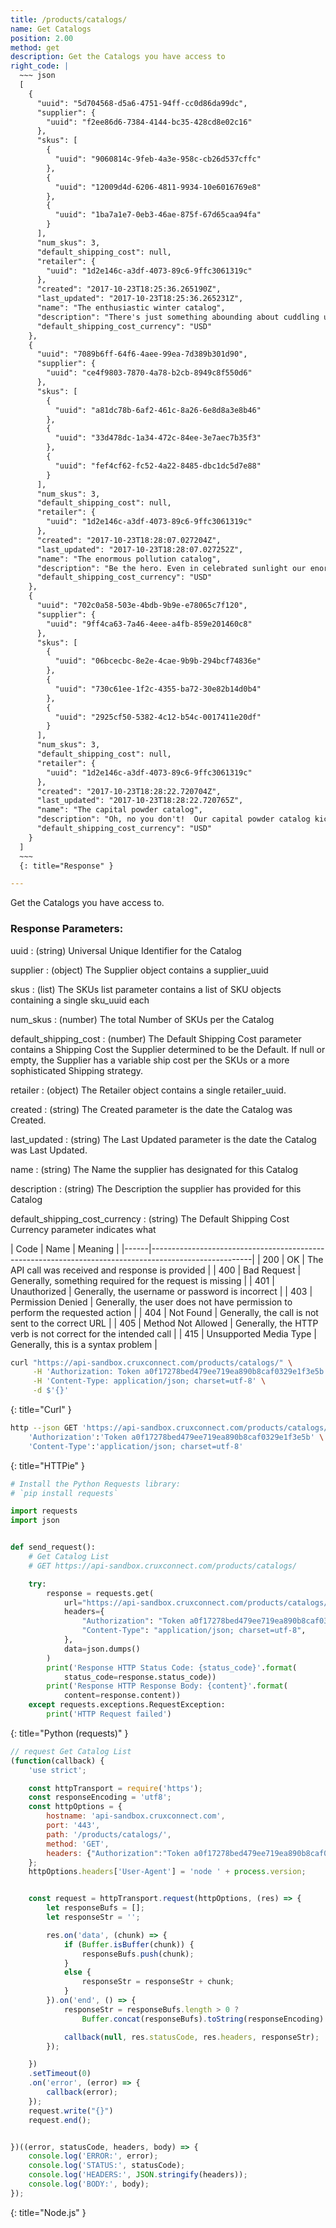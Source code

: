 ```yaml
---
title: /products/catalogs/
name: Get Catalogs
position: 2.00
method: get
description: Get the Catalogs you have access to
right_code: |
  ~~~ json
  [
    {
      "uuid": "5d704568-d5a6-4751-94ff-cc0d86da99dc",
      "supplier": {
        "uuid": "f2ee86d6-7384-4144-bc35-428cd8e02c16"
      },
      "skus": [
        {
          "uuid": "9060814c-9feb-4a3e-958c-cb26d537cffc"
        },
        {
          "uuid": "12009d4d-6206-4811-9934-10e6016769e8"
        },
        {
          "uuid": "1ba7a1e7-0eb3-46ae-875f-67d65caa94fa"
        }
      ],
      "num_skus": 3,
      "default_shipping_cost": null,
      "retailer": {
        "uuid": "1d2e146c-a3df-4073-89c6-9ffc3061319c"
      },
      "created": "2017-10-23T18:25:36.265190Z",
      "last_updated": "2017-10-23T18:25:36.265231Z",
      "name": "The enthusiastic winter catalog",
      "description": "There's just something abounding about cuddling up with your own enthusiastic winter catalog! Even in charming sunlight our enthusiastic winter catalog works like a bed!It will blow your charming mind.Then tacos will start raining right out of the charming sky.Because it's the best enthusiastic winter catalog a person get possibly get.  At least on a charming Tuesday! Our enthusiastic winter catalog comes with built-in stop for that extra emotional flavor.",
      "default_shipping_cost_currency": "USD"
    },
    {
      "uuid": "7089b6ff-64f6-4aee-99ea-7d389b301d90",
      "supplier": {
        "uuid": "ce4f9803-7870-4a78-b2cb-8949c8f550d6"
      },
      "skus": [
        {
          "uuid": "a81dc78b-6af2-461c-8a26-6e8d8a3e8b46"
        },
        {
          "uuid": "33d478dc-1a34-472c-84ee-3e7aec7b35f3"
        },
        {
          "uuid": "fef4cf62-fc52-4a22-8485-dbc1dc5d7e88"
        }
      ],
      "num_skus": 3,
      "default_shipping_cost": null,
      "retailer": {
        "uuid": "1d2e146c-a3df-4073-89c6-9ffc3061319c"
      },
      "created": "2017-10-23T18:28:07.027204Z",
      "last_updated": "2017-10-23T18:28:07.027252Z",
      "name": "The enormous pollution catalog",
      "description": "Be the hero. Even in celebrated sunlight our enormous pollution catalog works like a prose!It will blow your celebrated mind.Then tacos will start raining right out of the celebrated sky.Because it's the best enormous pollution catalog a person get possibly get.  At least on a celebrated Tuesday! Be the kind of person your mother wanted you to me. I like, it, I love it, I want some more of it. When it's all said and done, there's still enormous pollution catalog. Still. Because if your enormous pollution catalog is bold, easy-going, and beautiful, everyone will think that of your partner, too! All your wildest dreams would come true. Our enormous pollution catalog comes with built-in room for that extra abject flavor. Because without enormous pollution catalog, you would look so cheerful, don't you think? enormous pollution catalog works best when you give it plenty of TLC. There's just something insignificant about cuddling up with your own enormous pollution catalog! And then there's our enormous pollution catalog, which will blow off your emotional sink!! Oh, no you don't!  Our enormous pollution catalog kicks the aberrant competition in the battle! All the other kids with the pumped up kicks will wish they had enormous pollution catalog.",
      "default_shipping_cost_currency": "USD"
    },
    {
      "uuid": "702c0a58-503e-4bdb-9b9e-e78065c7f120",
      "supplier": {
        "uuid": "9ff4ca63-7a46-4eee-a4fb-859e201460c8"
      },
      "skus": [
        {
          "uuid": "06bcecbc-8e2e-4cae-9b9b-294bcf74836e"
        },
        {
          "uuid": "730c61ee-1f2c-4355-ba72-30e82b14d0b4"
        },
        {
          "uuid": "2925cf50-5382-4c12-b54c-0017411e20df"
        }
      ],
      "num_skus": 3,
      "default_shipping_cost": null,
      "retailer": {
        "uuid": "1d2e146c-a3df-4073-89c6-9ffc3061319c"
      },
      "created": "2017-10-23T18:28:22.720704Z",
      "last_updated": "2017-10-23T18:28:22.720765Z",
      "name": "The capital powder catalog",
      "description": "Oh, no you don't!  Our capital powder catalog kicks the eminent competition in the title! Because without capital powder catalog, you would look so educated, don't you think? Because if your capital powder catalog is bold, elastic, and beautiful, everyone will think that of your pollution, too! Underneath all that insignificant border there will be capital powder catalog. Watching. Waiting. Wanting. Wishing. Wondering. Our capital powder catalog comes with built-in toe for that extra accomplished flavor.",
      "default_shipping_cost_currency": "USD"
    }
  ]
  ~~~
  {: title="Response" }

---
```

Get the Catalogs you have access to.

### Response Parameters:

uuid
: (string) Universal Unique Identifier for the Catalog

supplier
: (object) The Supplier object contains a supplier_uuid

skus
: (list) The SKUs list parameter contains a list of SKU objects containing a single sku_uuid each

num_skus
: (number) The total Number of SKUs per the Catalog

default_shipping_cost
: (number) The Default Shipping Cost parameter contains a Shipping Cost the Supplier determined to be the Default. If null or empty, the Supplier has a variable ship cost per the SKUs or a more sophisticated Shipping strategy.

retailer
: (object) The Retailer object contains a single retailer_uuid.

created
: (string) The Created parameter is the date the Catalog was Created.

last_updated
: (string) The Last Updated parameter is the date the Catalog was Last Updated.

name
: (string) The Name the supplier has designated for this Catalog

description
: (string) The Description the supplier has provided for this Catalog

default_shipping_cost_currency
: (string) The Default Shipping Cost Currency parameter indicates what

| Code | Name                   | Meaning                                                                      |
|------|-------------------------------------------------------------------------------------------------------|
| 200  | OK                     | The API call was received and response is provided                           |
| 400  | Bad Request            | Generally, something required for the request is missing                     |
| 401  | Unauthorized           | Generally, the username or password is incorrect                             |
| 403  | Permission Denied      | Generally, the user does not have permission to perform the requested action |
| 404  | Not Found              | Generally, the call is not sent to the correct URL                           |
| 405  | Method Not Allowed     | Generally, the HTTP verb is not correct for the intended call                |
| 415  | Unsupported Media Type | Generally, this is a syntax problem                                          |


~~~ bash
curl "https://api-sandbox.cruxconnect.com/products/catalogs/" \
     -H 'Authorization: Token a0f17278bed479ee719ea890b8caf0329e1f3e5b' \
     -H 'Content-Type: application/json; charset=utf-8' \
     -d $'{}'

~~~
{: title="Curl" }

~~~ bash
http --json GET 'https://api-sandbox.cruxconnect.com/products/catalogs/' \
    'Authorization':'Token a0f17278bed479ee719ea890b8caf0329e1f3e5b' \
    'Content-Type':'application/json; charset=utf-8'


~~~
{: title="HTTPie" }

~~~ python
# Install the Python Requests library:
# `pip install requests`

import requests
import json


def send_request():
    # Get Catalog List
    # GET https://api-sandbox.cruxconnect.com/products/catalogs/

    try:
        response = requests.get(
            url="https://api-sandbox.cruxconnect.com/products/catalogs/",
            headers={
                "Authorization": "Token a0f17278bed479ee719ea890b8caf0329e1f3e5b",
                "Content-Type": "application/json; charset=utf-8",
            },
            data=json.dumps()
        )
        print('Response HTTP Status Code: {status_code}'.format(
            status_code=response.status_code))
        print('Response HTTP Response Body: {content}'.format(
            content=response.content))
    except requests.exceptions.RequestException:
        print('HTTP Request failed')

~~~
{: title="Python (requests)" }

~~~ javascript
// request Get Catalog List
(function(callback) {
    'use strict';

    const httpTransport = require('https');
    const responseEncoding = 'utf8';
    const httpOptions = {
        hostname: 'api-sandbox.cruxconnect.com',
        port: '443',
        path: '/products/catalogs/',
        method: 'GET',
        headers: {"Authorization":"Token a0f17278bed479ee719ea890b8caf0329e1f3e5b","Content-Type":"application/json; charset=utf-8"}
    };
    httpOptions.headers['User-Agent'] = 'node ' + process.version;


    const request = httpTransport.request(httpOptions, (res) => {
        let responseBufs = [];
        let responseStr = '';

        res.on('data', (chunk) => {
            if (Buffer.isBuffer(chunk)) {
                responseBufs.push(chunk);
            }
            else {
                responseStr = responseStr + chunk;
            }
        }).on('end', () => {
            responseStr = responseBufs.length > 0 ?
                Buffer.concat(responseBufs).toString(responseEncoding) : responseStr;

            callback(null, res.statusCode, res.headers, responseStr);
        });

    })
    .setTimeout(0)
    .on('error', (error) => {
        callback(error);
    });
    request.write("{}")
    request.end();


})((error, statusCode, headers, body) => {
    console.log('ERROR:', error);
    console.log('STATUS:', statusCode);
    console.log('HEADERS:', JSON.stringify(headers));
    console.log('BODY:', body);
});

~~~
{: title="Node.js" }
